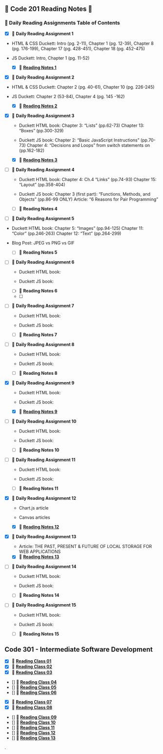 ## 📓 Code 201 Reading Notes 📓
### 📙 Daily Reading Assignments Table of Contents

 - [x] 📙 **Daily Reading Assignment 1**

  - HTML & CSS Duckett: Intro (pg. 2-11), Chapter 1 (pg. 12-39), Chapter 8 (pg. 176-199), 
    Chapter 17 (pg. 428-451), Chapter 18 (pg. 452-475)
  
  - JS Duckett: Intro, Chapter 1 (pg. 11-52)
  
    - [x] 📄 [**Reading Notes 1**](class-01.md)
    
 - [x] 📙 **Daily Reading Assignment 2**
 
  - HTML & CSS Duckett: Chapter 2 (pg. 40-61), Chapter 10 (pg. 226-245)
  
  - JS Duckett: Chapter 2 (53-84), Chapter 4 (pg. 145 -162)
   
    - [x] 📄 [**Reading Notes 2**](class-02.md)
    
 - [x] 📙 **Daily Reading Assignment 3**
 
   - Duckett HTML book: Chapter 3: “Lists” (pp.62-73)
     Chapter 13: “Boxes” (pp.300-329)
    
   - Duckett JS book:
     Chapter 2: “Basic JavaScript Instructions” (pp.70-73)
     Chapter 4: “Decisions and Loops” from switch statements on (pp.162-182)
    
    - [x] 📄 [**Reading Notes 3**](class-03.md)
     
 - [ ] 📙 **Daily Reading Assignment 4**
 
   - Duckett HTML book: Chapter 4: Ch.4 “Links” (pp.74-93)
     Chapter 15: “Layout” (pp.358-404)
     
   - Duckett JS book: Chapter 3 (first part): “Functions, Methods, and Objects” (pp.86-99 ONLY)
     Article: “6 Reasons for Pair Programming”
     
    - [ ] 📄 **Reading Notes 4**
   
  - [ ] 📙 **Daily Reading Assignment 5**
   
   - Duckett HTML book:
     Chapter 5: “Images” (pp.94-125)
     Chapter 11: “Color” (pp.246-263)
     Chapter 12: “Text” (pp.264-299)

   - Blog Post: JPEG vs PNG vs GIF     
    
     - [ ] 📄 **Reading Notes 5**
    
 - [ ] 📙 **Daily Reading Assignment 6**

   - Duckett HTML book:
   
   - Duckett JS book:
   
    - [ ] 📄 **Reading Notes 6**
    - [ ] 
 - [ ] 📙 **Daily Reading Assignment 7**
 
   - Duckett HTML book:
   
   - Duckett JS book: 
   
    - [ ] 📄 **Reading Notes 7**
    
 - [ ] 📙 **Daily Reading Assignment 8**
 
   - Duckett HTML book:
   
   - Duckett JS book: 
   
    - [ ] 📄 **Reading Notes 8**
    
 - [x] 📙 **Daily Reading Assignment 9**
 
   - Duckett HTML book:
   
   - Duckett JS book: 
   
    - [x] 📄 [**Reading Notes 9**](class-09.md)
    
 - [ ] 📙 **Daily Reading Assignment 10**
 
   - Duckett HTML book:
   
   - Duckett JS book: 
  
    - [ ] 📄 **Reading Notes 10**
    
 - [ ] 📙 **Daily Reading Assignment 11**

   - Duckett HTML book:
   
   - Duckett JS book: 
   
    - [ ] 📄 **Reading Notes 11**
   
     
 - [x] 📙 **Daily Reading Assignment 12**
 
   - Chart.js article
   
   - Canvas articles
   
    - [x] 📄 [**Reading Notes 12**](read-12.md)
   
 - [x] 📙 **Daily Reading Assignment 13**

   - Article: THE PAST, PRESENT & FUTURE OF LOCAL STORAGE FOR WEB APPLICATIONS
   
    - [x] 📄 [**Reading Notes 13**](class-13.md)
 - [ ] 📙 **Daily Reading Assignment 14**
 
   - Duckett HTML book:
   
   - Duckett JS book: 
   
    - [ ] 📄 **Reading Notes 14**
    
 - [ ] 📙 **Daily Reading Assignment 15**
 
   - Duckett HTML book:
   
   - Duckett JS book: 
   
    - [ ] 📄 **Reading Notes 15**

## Code 301 - Intermediate Software Development
- [x] 📙 [**Reading Class 01**](301-class-01.md)
- [x] 📙 [**Reading Class 02**](301-class-02.md)
- [x] 📙 [**Reading Class 03**](301-class-03.md)
- [] 📙 [**Reading Class 04**](301-class-04.md)
- [] 📙 [**Reading Class 05**](301-class-05.md)
- [] 📙 [**Reading Class 06**](301-class-06.md)
- [x] 📙 [**Reading Class 07**](301-class-07.md)
- [x] 📙 [**Reading Class 08**](301-class-08.md)
- [] 📙 [**Reading Class 09**](301-class-09.md)
- [] 📙 [**Reading Class 10**](301-class-10.md)
- [] 📙 [**Reading Class 11**](301-class-11.md)
- [] 📙 [**Reading Class 12**](301-class-12.md)
- [] 📙 [**Reading Class 13**](301-class-13.md)

. 
